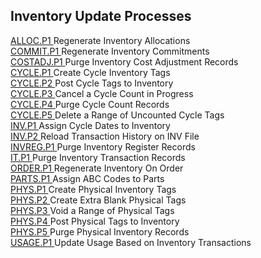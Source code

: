 ##  Inventory Update Processes

<PageHeader />

[ ALLOC.P1 ](ALLOC-P1/) Regenerate Inventory Allocations   
[ COMMIT.P1 ](COMMIT-P1/) Regenerate Inventory Commitments   
[ COSTADJ.P1 ](COSTADJ-P1/) Purge Inventory Cost Adjustment Records   
[ CYCLE.P1 ](../../../rover/AP-OVERVIEW/AP-ENTRY/AP-E/AP-E-2/INV-CONTROL/INV-CONTROL-1/CYCLE-P1) Create Cycle Inventory Tags   
[ CYCLE.P2 ](../../../rover/AP-OVERVIEW/AP-ENTRY/AP-E/AP-E-2/INV-CONTROL/INV-CONTROL-1/CYCLE-P1/CYCLE-P2) Post Cycle Tags to Inventory   
[ CYCLE.P3 ](CYCLE-P3/) Cancel a Cycle Count in Progress   
[ CYCLE.P4 ](CYCLE-P4/) Purge Cycle Count Records   
[ CYCLE.P5 ](CYCLE-P5/) Delete a Range of Uncounted Cycle Tags   
[ INV.P1 ](../../../rover/AP-OVERVIEW/AP-ENTRY/AP-E/AP-E-2/INV-CONTROL/INV-CONTROL-1/CYCLE-P1/CYCLE-P1-1/INV-P1) Assign Cycle Dates to Inventory   
[ INV.P2 ](../../../rover/AP-OVERVIEW/AP-ENTRY/AP-E/AP-E-2/INV-CONTROL/INV-CONTROL-1/INV-P2) Reload Transaction History on INV File   
[ INVREG.P1 ](INVREG-P1/) Purge Inventory Register Records   
[ IT.P1 ](IT-P1/) Purge Inventory Transaction Records   
[ ORDER.P1 ](ORDER-P1/) Regenerate Inventory On Order   
[ PARTS.P1 ](../../../rover/AP-OVERVIEW/AP-ENTRY/AP-E/AP-E-2/INV-CONTROL/INV-CONTROL-1/CYCLE-P1/CYCLE-P1-1/INV-P1/PARTS-P1) Assign ABC Codes to Parts   
[ PHYS.P1 ](../../../rover/AP-OVERVIEW/AP-ENTRY/AP-E/AP-E-2/INV-CONTROL/INV-CONTROL-1/PHYS-P1) Create Physical Inventory Tags   
[ PHYS.P2 ](PHYS-P2/) Create Extra Blank Physical Tags   
[ PHYS.P3 ](PHYS-P3/) Void a Range of Physical Tags   
[ PHYS.P4 ](PHYS-P4/) Post Physical Tags to Inventory   
[ PHYS.P5 ](PHYS-P5/) Purge Physical Inventory Records   
[ USAGE.P1 ](../../../rover/AP-OVERVIEW/AP-ENTRY/AP-E/AP-E-2/INV-CONTROL/INV-CONTROL-1/USAGE-P1) Update Usage Based on Inventory Transactions   
  
<badge text= "Version 8.10.57" vertical="middle" />

<PageFooter />